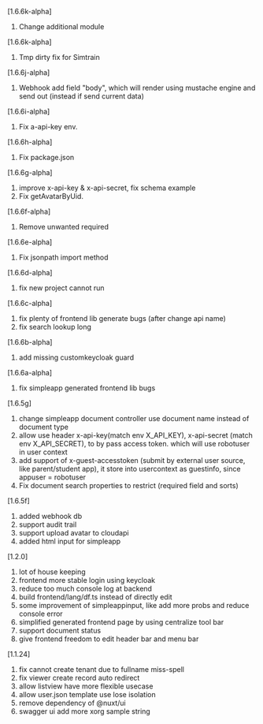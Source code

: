 [1.6.6k-alpha]
1. Change additional module

[1.6.6k-alpha]
1. Tmp dirty fix for Simtrain

[1.6.6j-alpha]
1. Webhook add field "body", which will render using mustache engine and send out (instead if send current data)


[1.6.6i-alpha]
1. Fix a-api-key env.

[1.6.6h-alpha]
1. Fix package.json

[1.6.6g-alpha]
1. improve x-api-key & x-api-secret, fix schema example
2. Fix getAvatarByUid.

[1.6.6f-alpha]
1. Remove unwanted required

[1.6.6e-alpha]
1. Fix jsonpath import method

[1.6.6d-alpha]
1. fix new project cannot run


[1.6.6c-alpha]
1. fix plenty of frontend lib generate bugs (after change api name)
2. fix search lookup long


[1.6.6b-alpha]
1. add missing customkeycloak guard


[1.6.6a-alpha]
1. fix simpleapp generated frontend lib bugs

[1.6.5g]
1. change simpleapp document controller use document name instead of document type
2. allow use header x-api-key(match env X_API_KEY), x-api-secret (match env X_API_SECRET), to by pass access token. which will use robotuser in user context
3. add support of x-guest-accesstoken (submit by external user source, like parent/student app), it store into usercontext as guestinfo, since appuser = robotuser
4. Fix document search properties to restrict (required field and sorts)


[1.6.5f]
1. added webhook db
2. support audit trail
3. support upload avatar to cloudapi
4. added html input for simpleapp

[1.2.0]
1. lot of house keeping
2. frontend more stable login using keycloak
3. reduce too much console log at backend
4. build frontend/lang/df.ts instead of directly edit
5. some improvement of simpleappinput, like add more probs and reduce console error
6. simplified generated frontend page by using centralize tool bar
7. support document status
8. give frontend freedom to edit header bar and menu bar


[1.1.24]
1. fix cannot create tenant due to fullname miss-spell
2. fix viewer create record auto redirect
3. allow listview have more flexible usecase
4. allow user.json template use lose isolation
5. remove dependency of @nuxt/ui
6. swagger ui add more xorg sample string